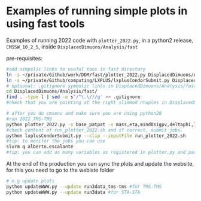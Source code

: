 # Examples of running simple plots in using fast tools

Examples of running 2022 code with `plotter_2022.py`, in a python2 release,  `CMSSW_10_2_5`, inside `DisplacedDimuons/Analysis/fast`

pre-requisites:

```bash
#add simpolic links to useful toos in fast directory
ln -s ~/private/Github/work/DDM/fast/plotter_2022.py DisplacedDimuons/Analysis/fast/.
ln -s ~/private/Github/computing/LXPLUS/lxplusCondorSubmit.py DisplacedDimuons/Analysis/fast/.
# optional: .gitignore symbolic linls in DisplacedDimuons/Analysis/fast/
cd DisplacedDimuons/Analysis/fast/
find . -type l | sed -e s'/^\.\///g' >> .gitignore
#check that you are pointing at the right slimmed ntuples in DisplacedDimuons/Common/python/Constants.py
```

```bash
# after you do cmsenv and make sure you are using python20
#run 2022 TMS-TMS
python plotter_2022.py -s base_patpat -v mass,eta,mind0sigpv,deltaphi,lxysigpv,minpt,deltar,lxypv_v1,lxypv_v4,mass_v1 -pf /users/alberto.escalante/plots/Run3_TMS-TMS/
#check content of run_plotter_2022.sh and if correct, submit jobs.
python lxplusCondorSubmit.py --clip --inputFile run_plotter_2022.sh
#tip: to monitor the jobs you can use
slurm q alberto.escalante
#tip: you can add as many variables as registered in plotter.py and parse it in argument -v
```

At the end of the production you can sync the plots and update the website, for this you need to go to the webiste folder

```bash
# e.g update plots
python updateWWW.py --update run3data_tms-tms #for TMS-TMS
python updateWWW.py --update run3data #for STA-STA
```